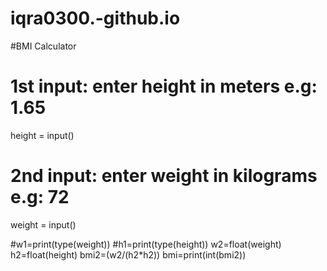 # iqra0300.-github.io
#BMI Calculator 
# 1st input: enter height in meters e.g: 1.65
height = input()
# 2nd input: enter weight in kilograms e.g: 72
weight = input()

#w1=print(type(weight))
#h1=print(type(height))
w2=float(weight)
h2=float(height)
bmi2=(w2/(h2*h2))
bmi=print(int(bmi2))
